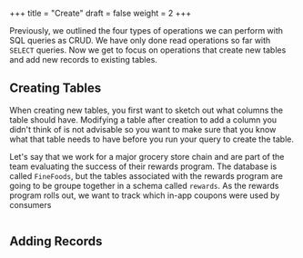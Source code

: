 +++
title = "Create"
draft = false
weight = 2
+++

Previously, we outlined the four types of operations we can perform with SQL queries as CRUD. We have only done read operations so far with `SELECT` queries. Now we get to focus on operations that create new tables and add new records to existing tables.

## Creating Tables

When creating new tables, you first want to sketch out what columns the table should have. Modifying a table after creation to add a column you didn't think of is not advisable so you want to make sure that you know what that table needs to have before you run your query to create the table.

Let's say that we work for a major grocery store chain and are part of the team evaluating the success of their rewards program. The database is called `FineFoods`, but the tables associated with the rewards program are going to be groupe together in a schema called `rewards`. As the rewards program rolls out, we want to track which in-app coupons were used by consumers 

```sql {linenos=table}

```

## Adding Records